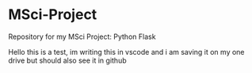 # MSci-Project
Repository for my MSci Project: Python Flask

Hello this is a test, im writing this in vscode and i am saving it on my one drive but should also see it in github
